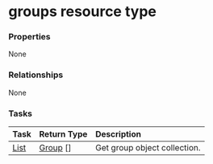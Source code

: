 # groups resource type



### Properties
None

### Relationships
None


### Tasks

| Task		   | Return Type	|Description|
|:---------------|:--------|:----------|
|[List](../api/group_list.md) | [Group](group.md) [] |Get group object collection. |

<!-- uuid: 42abaade-356d-47cc-acea-6e6d133132cb
2015-10-12 23:19:39 UTC -->